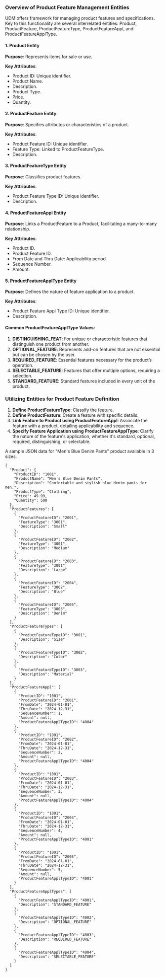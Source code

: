 ### Overview of Product Feature Management Entities

UDM offers framework for managing product features and specifications. Key to this functionality are several interrelated entities: Product, ProductFeature, ProductFeatureType, ProductFeatureAppl, and ProductFeatureApplType.

#### 1. Product Entity
**Purpose**: Represents items for sale or use.

**Key Attributes**:
- Product ID: Unique identifier.
- Product Name.
- Description.
- Product Type.
- Price.
- Quantity.

#### 2. ProductFeature Entity
**Purpose**: Specifies attributes or characteristics of a product.

**Key Attributes**:
- Product Feature ID: Unique identifier.
- Feature Type: Linked to ProductFeatureType.
- Description.

#### 3. ProductFeatureType Entity
**Purpose**: Classifies product features.

**Key Attributes**:
- Product Feature Type ID: Unique identifier.
- Description.

#### 4. ProductFeatureAppl Entity
**Purpose**: Links a ProductFeature to a Product, facilitating a many-to-many relationship.

**Key Attributes**:
- Product ID.
- Product Feature ID.
- From Date and Thru Date: Applicability period.
- Sequence Number.
- Amount.

#### 5. ProductFeatureApplType Entity
**Purpose**: Defines the nature of feature application to a product.

**Key Attributes**:
- Product Feature Appl Type ID: Unique identifier.
- Description.

#### Common ProductFeatureApplType Values:
1. **DISTINGUISHING_FEAT**: For unique or characteristic features that distinguish one product from another.
2. **OPTIONAL_FEATURE**: Represents add-on features that are not essential but can be chosen by the user.
3. **REQUIRED_FEATURE**: Essential features necessary for the product’s operation.
4. **SELECTABLE_FEATURE**: Features that offer multiple options, requiring a selection.
5. **STANDARD_FEATURE**: Standard features included in every unit of the product.

### Utilizing Entities for Product Feature Definition

1. **Define ProductFeatureType**: Classify the feature.
2. **Define ProductFeature**: Create a feature with specific details.
3. **Link Feature to Product using ProductFeatureAppl**: Associate the feature with a product, detailing applicability and sequence.
4. **Specify Feature Application using ProductFeatureApplType**: Clarify the nature of the feature's application, whether it's standard, optional, required, distinguishing, or selectable.



A sample JSON data for "Men's Blue Denim Pants" product available in 3 sizes. 

```
{
  "Product": {
    "ProductID": "1001",
    "ProductName": "Men's Blue Denim Pants",
    "Description": "Comfortable and stylish blue denim pants for men.",
    "ProductType": "Clothing",
    "Price": 49.99,
    "Quantity": 500
  },
  "ProductFeatures": [
    {
      "ProductFeatureID": "2001",
      "FeatureType": "3001",
      "Description": "Small"
    },
    {
      "ProductFeatureID": "2002",
      "FeatureType": "3001",
      "Description": "Medium"
    },
    {
      "ProductFeatureID": "2003",
      "FeatureType": "3001",
      "Description": "Large"
    },
    {
      "ProductFeatureID": "2004",
      "FeatureType": "3002",
      "Description": "Blue"
    },
    {
      "ProductFeatureID": "2005",
      "FeatureType": "3003",
      "Description": "Denim"
    }
  ],
  "ProductFeatureTypes": [
    {
      "ProductFeatureTypeID": "3001",
      "Description": "Size"
    },
    {
      "ProductFeatureTypeID": "3002",
      "Description": "Color"
    },
    {
      "ProductFeatureTypeID": "3003",
      "Description": "Material"
    }
  ],
  "ProductFeatureAppl": [
    {
      "ProductID": "1001",
      "ProductFeatureID": "2001",
      "FromDate": "2024-01-01",
      "ThruDate": "2024-12-31",
      "SequenceNumber": 1,
      "Amount": null,
      "ProductFeatureApplTypeID": "4004"
    },
    {
      "ProductID": "1001",
      "ProductFeatureID": "2002",
      "FromDate": "2024-01-01",
      "ThruDate": "2024-12-31",
      "SequenceNumber": 2,
      "Amount": null,
      "ProductFeatureApplTypeID": "4004"
    },
    {
      "ProductID": "1001",
      "ProductFeatureID": "2003",
      "FromDate": "2024-01-01",
      "ThruDate": "2024-12-31",
      "SequenceNumber": 3,
      "Amount": null,
      "ProductFeatureApplTypeID": "4004"
    },
    {
      "ProductID": "1001",
      "ProductFeatureID": "2004",
      "FromDate": "2024-01-01",
      "ThruDate": "2024-12-31",
      "SequenceNumber": 4,
      "Amount": null,
      "ProductFeatureApplTypeID": "4001"
    },
    {
      "ProductID": "1001",
      "ProductFeatureID": "2005",
      "FromDate": "2024-01-01",
      "ThruDate": "2024-12-31",
      "SequenceNumber": 5,
      "Amount": null,
      "ProductFeatureApplTypeID": "4001"
    }
  ],
  "ProductFeatureApplTypes": [
    {
      "ProductFeatureApplTypeID": "4001",
      "Description": "STANDARD_FEATURE"
    },
    {
      "ProductFeatureApplTypeID": "4002",
      "Description": "OPTIONAL_FEATURE"
    },
    {
      "ProductFeatureApplTypeID": "4003",
      "Description": "REQUIRED_FEATURE"
    },
    {
      "ProductFeatureApplTypeID": "4004",
      "Description": "SELECTABLE_FEATURE"
    }
  ]
}


```
